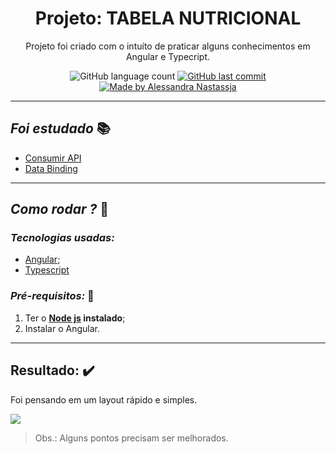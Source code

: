 <h1 align="center">
  Projeto: TABELA NUTRICIONAL
</h1>
<p align="center">
Projeto foi criado com o intuíto de praticar alguns conhecimentos em Angular e Typecript. </p>
<p align="center">
  <img alt="GitHub language count" src="https://img.shields.io/github/repo-size/Alessandra-Nastassja/PROJECT-TABELA-NUTRICIONAL?color=%239175db">
  <a href="https://github.com/Alessandra-Nastassja/PROJECT-TABELA-NUTRICIONAL/commits/master">
    <img alt="GitHub last commit" src="https://img.shields.io/github/last-commit/Alessandra-Nastassja/PROJECT-TABELA-NUTRICIONAL?color=%239175db">
  </a>
  <a href="https://www.linkedin.com/in/alessandra-nastassja/">
    <img alt="Made by Alessandra Nastassja" src="https://img.shields.io/badge/made%20by-AlessandraNastassja-%239175db">
  </a>
</p>

******
## *Foi estudado* 📚

- [Consumir API](https://taco-food-api.herokuapp.com/)
- [Data Binding]()

******
## *Como rodar ?* 🚀
### *Tecnologias usadas:*
- [Angular]();
- [Typescript]()

###  *Pré-requisitos:* 📌
1. Ter o **[Node js](https://nodejs.org/en/) instalado**;
2. Instalar o Angular.

******
## Resultado: :heavy_check_mark:
Foi pensando em um layout rápido e simples.

![](https://user-images.githubusercontent.com/27302446/81488378-49159400-923e-11ea-983c-25ea7b0cbc18.png)

> Obs.: Alguns pontos precisam ser melhorados. 
